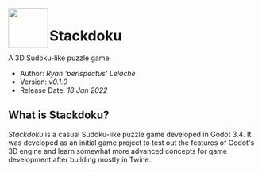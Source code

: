 <img src="https://github.com/perispectus/stackdoku/blob/main/icon_1.png?raw=true" align="left" width="80" height="80">

# Stackdoku
A 3D Sudoku-like puzzle game

* Author: *Ryan 'perispectus' Lelache*
* Version: *v0.1.0*
* Release Date: *18 Jan 2022*

## What is Stackdoku?
*Stackdoku* is a casual Sudoku-like puzzle game developed in Godot 3.4. It was developed as an initial game project to test out the features of Godot's 3D engine and learn somewhat more advanced concepts for game development after building mostly in Twine.